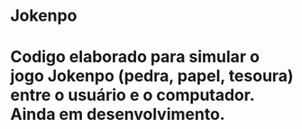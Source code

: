 # Jokenpo
# Codigo elaborado para simular o jogo Jokenpo (pedra, papel, tesoura) entre o usuário e o computador. Ainda em desenvolvimento.
